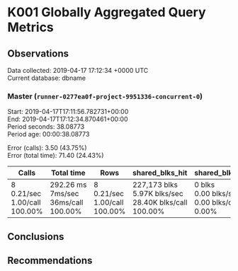 # K001 Globally Aggregated Query Metrics

## Observations ##
Data collected: 2019-04-17 17:12:34 +0000 UTC  
Current database: dbname  



### Master (`runner-0277ea0f-project-9951336-concurrent-0`) ###
Start: 2019-04-17T17:11:56.782731+00:00  
End: 2019-04-17T17:12:34.870461+00:00  
Period seconds: 38.08773  
Period age: 00:00:38.08773  

Error (calls): 3.50 (43.75%)  
Error (total time): 71.40 (24.43%)

Calls | Total&nbsp;time | Rows | shared_blks_hit | shared_blks_read | shared_blks_dirtied | shared_blks_written | blk_read_time | blk_write_time | kcache_reads | kcache_writes | kcache_user_time_ms | kcache_system_time 
-------|------------|------|-----------------|------------------|---------------------|---------------------|---------------|----------------|--------------|---------------|---------------------|--------------------
8<br/>0.21/sec<br/>1.00/call<br/>100.00% |292.26&nbsp;ms<br/>7ms/sec<br/>36ms/call<br/>100.00% |8<br/>0.21/sec<br/>1.00/call<br/>100.00% |227,173&nbsp;blks<br/>5.97K&nbsp;blks/sec<br/>28.40K&nbsp;blks/call<br/>100.00% |0&nbsp;blks<br/>0.00&nbsp;blks/sec<br/>0.00&nbsp;blks/call<br/>0.00% |0&nbsp;blks<br/>0.00&nbsp;blks/sec<br/>0.00&nbsp;blks/call<br/>0.00% |0&nbsp;blks<br/>0.00&nbsp;blks/sec<br/>0.00&nbsp;blks/call<br/>0.00% |0.00&nbsp;ms<br/>0s/sec<br/>0s/call<br/>0.00% |0.00&nbsp;ms<br/>0s/sec<br/>0s/call<br/>0.00% |0.00&nbsp;bytes<br/>0.00&nbsp;bytes/sec<br/>0.00&nbsp;bytes/call<br/>0.00% |0.00&nbsp;bytes<br/>0.00&nbsp;bytes/sec<br/>0.00&nbsp;bytes/call<br/>0.00% |0.00&nbsp;ms<br/>0s/sec<br/>0s/call<br/>0.00% |0.00&nbsp;ms<br/>0s/sec<br/>0s/call<br/>0.00%





## Conclusions ##


## Recommendations ##

